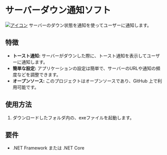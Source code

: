 # サーバーダウン通知ソフト
[![アイコン](https://github.com/massangoDa/serverdown_notify/raw/main/server/tuuti.ico)](https://github.com/massangoDa/serverdown_notify)
サーバーのダウン状態を通知を使ってユーザーに通知します。

## 特徴

- **トースト通知:** サーバーがダウンした際に、トースト通知を表示してユーザーに通知します。
- **簡単な設定:** アプリケーションの設定は簡単で、サーバーのURLや通知の頻度などを調整できます。
- **オープンソース:** このプロジェクトはオープンソースであり、GitHub 上で利用可能です。

## 使用方法

1. ダウンロードしたフォルダ内の、exeファイルを起動します。

## 要件

- .NET Framework または .NET Core

